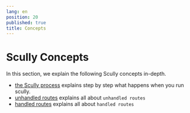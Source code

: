 ```yaml
---
lang: en
position: 20
published: true
title: Concepts
---
```


# Scully Concepts

In this section, we explain the following Scully concepts in-depth.

- [the Scully process](/docs/concepts/process) explains step by step what happens when you run scully.
- [unhandled routes](/docs/concepts/unhandled-routes) explains all about `unhandled routes`
- [handled routes](/docs/concepts/handled-routes) explains all about `handled routes`
